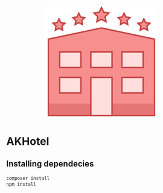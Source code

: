 <p align="center"><img src="/public/img/logo.png" width="300"></p>

# AKHotel

## Installing dependecies

```
composer install
npm install
```
